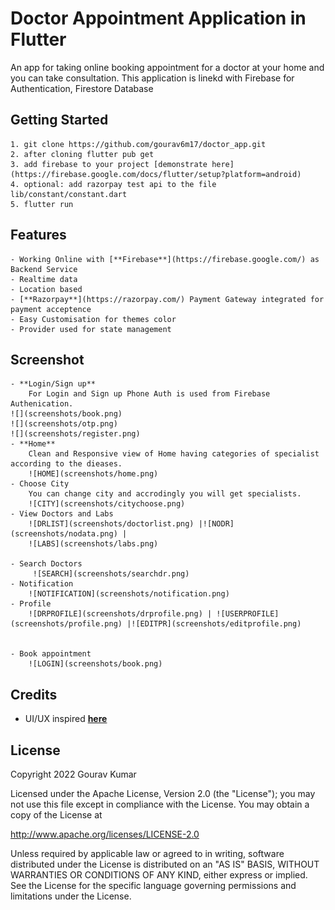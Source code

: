 # Doctor Appointment Application in Flutter

An app for taking online booking appointment for a doctor at your home and you can take consultation. This application is linekd with Firebase for Authentication, Firestore Database

## Getting Started
    1. git clone https://github.com/gourav6m17/doctor_app.git
    2. after cloning flutter pub get
    3. add firebase to your project [demonstrate here](https://firebase.google.com/docs/flutter/setup?platform=android)
    4. optional: add razorpay test api to the file lib/constant/constant.dart
    5. flutter run
## Features
    - Working Online with [**Firebase**](https://firebase.google.com/) as Backend Service
    - Realtime data
    - Location based
    - [**Razorpay**](https://razorpay.com/) Payment Gateway integrated for payment acceptence
    - Easy Customisation for themes color
    - Provider used for state management

## Screenshot
    - **Login/Sign up** 
        For Login and Sign up Phone Auth is used from Firebase Authenication.
    ![](screenshots/book.png)
    ![](screenshots/otp.png) 
    ![](screenshots/register.png)
    - **Home** 
        Clean and Responsive view of Home having categories of specialist according to the dieases.
        ![HOME](screenshots/home.png)
    - Choose City    
        You can change city and accrodingly you will get specialists.
        ![CITY](screenshots/citychoose.png)
    - View Doctors and Labs    
        ![DRLIST](screenshots/doctorlist.png) |![NODR](screenshots/nodata.png) |
        ![LABS](screenshots/labs.png)
        
    - Search Doctors
         ![SEARCH](screenshots/searchdr.png)       
    - Notification     
        ![NOTIFICATION](screenshots/notification.png)
    - Profile
        ![DRPROFILE](screenshots/drprofile.png) | ![USERPROFILE](screenshots/profile.png) |![EDITPR](screenshots/editprofile.png)
        
        
    - Book appointment
        ![LOGIN](screenshots/book.png)
## Credits
  - UI/UX inspired [**here**](https://www.youtube.com/watch?v=dmX7odWOIqc)  
       
## License
Copyright 2022 Gourav Kumar

Licensed under the Apache License, Version 2.0 (the "License"); you may not use this file except in compliance with the License. You may obtain a copy of the License at

http://www.apache.org/licenses/LICENSE-2.0

Unless required by applicable law or agreed to in writing, software distributed under the License is distributed on an "AS IS" BASIS, WITHOUT WARRANTIES OR CONDITIONS OF ANY KIND, either express or implied. See the License for the specific language governing permissions and limitations under the License.        
